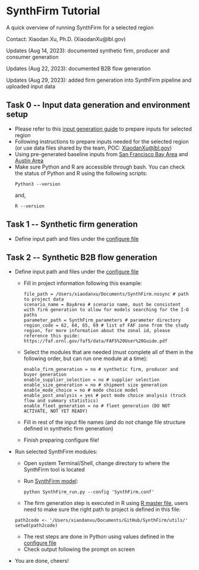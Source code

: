 # SynthFirm Tutorial
<p>A quick overview of running SynthFirm for a selected region </p>
<p> Contact: Xiaodan Xu, Ph.D.  (XiaodanXu@lbl.gov) </p>
<p> Updates (Aug 14, 2023): documented synthetic firm, producer and consumer generation </p>
<p> Updates (Aug 22, 2023): documented B2B flow generation </p>
<p> Updates (Aug 29, 2023): added firm generation into SynthFirm pipeline and uploaded input data </p>

## Task 0 -- Input data generation and environment setup ##
* Please refer to this [input generation guide](input_generation/Readme.md) to prepare inputs for selected region
* Following instructions to prepare inputs needed for the selected region (or use data files shared by the team, POC: XiaodanXu@lbl.gov)
* Using pre-generated baseline inputs from [San Francisco Bay Area](input_data/inputs_BayArea.zip) and [Austin Area](input_data/Inputs_Austin.zip)
* Make sure Python and R are accessible through bash.  You can check the status of Python and R using the following scripts:
    ```
    Python3 --version
    ```
    and,
    ```
    R --version
    ```

## Task 1 -- Synthetic firm generation ##
* Define input path and files under the [configure file](utils/config.R)

## Task 2 -- Synthetic B2B flow generation ##
* Define input path and files under the [configure file](SynthFirm.conf)
  * Fill in project information following this example:

    ```
    file_path = /Users/xiaodanxu/Documents/SynthFirm.nosync # path to project data
    scenario_name = BayArea # scenario name, must be consistent with firm generation to allow for models searching for the I-O paths
    parameter_path = SynthFirm_parameters # parameter directory
    region_code = 62, 64, 65, 69 # list of FAF zone from the study region, for more information about the zonal id, please reference this guide: https://faf.ornl.gov/faf5/data/FAF5%20User%20Guide.pdf
    ```

  * Select the modules that are needed (must complete all of them in the following order, but can run one module at a time):

    ```
    enable_firm_generation = no # synthetic firm, producer and buyer generation
    enable_supplier_selection = no # supplier selection
    enable_size_generation = no # shipment size generation
    enable_mode_choice = no # mode choice model
    enable_post_analysis = yes # post mode choice analysis (truck flow and summary statistics)
    enable_fleet_generation = no # fleet generation (DO NOT ACTIVATE, NOT YET READY)
    ```

  * Fill in rest of the input file names (and do not change file structure defined in synthetic firm generation)
  * Finish preparing configure file!

* Run selected SynthFirm modules:
  * Open system Terminal/Shell, change directory to where the SynthFirm tool is located
  * Run [SynthFirm model](SynthFirm_run.py):

    ```
    python SynthFirm_run.py --config 'SynthFirm.conf'
    ```
  * The firm generation step is executed in R using [R master file](utils/run_firm_generation_master_R.R), users need to make sure the right path to project is defined in this file:
  ```
  path2code <- '/Users/xiaodanxu/Documents/GitHub/SynthFirm/utils/'
  setwd(path2code)
  ```
  * The rest steps are done in Python using values defined in the [configure file](SynthFirm.conf)
  * Check output following the prompt on screen
* You are done, cheers!


